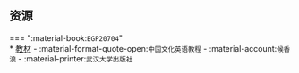 ## 资源  
=== ":material-book:`EGP20704`"  
    * [教材](https://api.hanximeng.com/lanzou/?url=https://cqu-openlib.lanzout.com/iY12B29h1enc&type=down) - :material-format-quote-open:`中国文化英语教程` - :material-account:`候香浪` - :material-printer:`武汉大学出版社`  